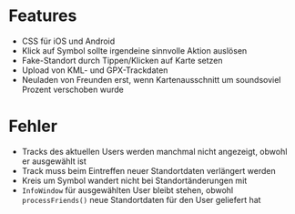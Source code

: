 Features
========

 * CSS für iOS und Android
 * Klick auf Symbol sollte irgendeine sinnvolle Aktion auslösen
 * Fake-Standort durch Tippen/Klicken auf Karte setzen
 * Upload von KML- und GPX-Trackdaten
 * Neuladen von Freunden erst, wenn Kartenausschnitt um soundsoviel Prozent verschoben wurde

Fehler
======
 
 * Tracks des aktuellen Users werden manchmal nicht angezeigt, obwohl er ausgewählt ist
 * Track muss beim Eintreffen neuer Standortdaten verlängert werden
 * Kreis um Symbol wandert nicht bei Standortänderungen mit
 * `InfoWindow` für ausgewählten User bleibt stehen, obwohl `processFriends()` neue Standortdaten für den User geliefert hat
